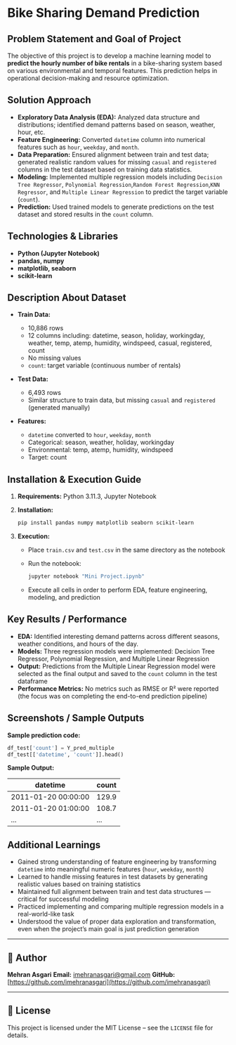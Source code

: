 # Bike Sharing Demand Prediction

## Problem Statement and Goal of Project

The objective of this project is to develop a machine learning model to **predict the hourly number of bike rentals** in a bike-sharing system based on various environmental and temporal features. This prediction helps in operational decision-making and resource optimization.

## Solution Approach

* **Exploratory Data Analysis (EDA):** Analyzed data structure and distributions; identified demand patterns based on season, weather, hour, etc.
* **Feature Engineering:** Converted `datetime` column into numerical features such as `hour`, `weekday`, and `month`.
* **Data Preparation:** Ensured alignment between train and test data; generated realistic random values for missing `casual` and `registered` columns in the test dataset based on training data statistics.
* **Modeling:** Implemented multiple regression models including `Decision Tree Regressor`, `Polynomial Regression`,`Random Forest Regression`,`KNN Regressor`, and `Multiple Linear Regression` to predict the target variable (`count`).
* **Prediction:** Used trained models to generate predictions on the test dataset and stored results in the `count` column.

## Technologies & Libraries

* **Python (Jupyter Notebook)**
* **pandas, numpy**
* **matplotlib, seaborn**
* **scikit-learn**

## Description About Dataset

* **Train Data:**

  * 10,886 rows
  * 12 columns including: datetime, season, holiday, workingday, weather, temp, atemp, humidity, windspeed, casual, registered, count
  * No missing values
  * `count`: target variable (continuous number of rentals)
* **Test Data:**

  * 6,493 rows
  * Similar structure to train data, but missing `casual` and `registered` (generated manually)
* **Features:**

  * `datetime` converted to `hour`, `weekday`, `month`
  * Categorical: season, weather, holiday, workingday
  * Environmental: temp, atemp, humidity, windspeed
  * Target: count

## Installation & Execution Guide

1. **Requirements:** Python 3.11.3, Jupyter Notebook
2. **Installation:**

   ```bash
   pip install pandas numpy matplotlib seaborn scikit-learn
   ```
3. **Execution:**

   * Place `train.csv` and `test.csv` in the same directory as the notebook
   * Run the notebook:

     ```bash
     jupyter notebook "Mini Project.ipynb"
     ```
   * Execute all cells in order to perform EDA, feature engineering, modeling, and prediction

## Key Results / Performance

* **EDA:** Identified interesting demand patterns across different seasons, weather conditions, and hours of the day.
* **Models:** Three regression models were implemented: Decision Tree Regressor, Polynomial Regression, and Multiple Linear Regression
* **Output:** Predictions from the Multiple Linear Regression model were selected as the final output and saved to the `count` column in the test dataframe
* **Performance Metrics:** No metrics such as RMSE or R² were reported (the focus was on completing the end-to-end prediction pipeline)

## Screenshots / Sample Outputs

**Sample prediction code:**

```python
df_test['count'] = Y_pred_multiple
df_test[['datetime', 'count']].head()
```

**Sample Output:**

| datetime            | count |
| ------------------- | ----- |
| 2011-01-20 00:00:00 | 129.9 |
| 2011-01-20 01:00:00 | 108.7 |
| ...                 | ...   |

## Additional Learnings

* Gained strong understanding of feature engineering by transforming `datetime` into meaningful numeric features (`hour`, `weekday`, `month`)
* Learned to handle missing features in test datasets by generating realistic values based on training statistics
* Maintained full alignment between train and test data structures — critical for successful modeling
* Practiced implementing and comparing multiple regression models in a real-world-like task
* Understood the value of proper data exploration and transformation, even when the project’s main goal is just prediction generation

---

## 👤 Author

**Mehran Asgari**
**Email:** [imehranasgari@gmail.com](mailto:imehranasgari@gmail.com)
**GitHub:** [https://github.com/imehranasgari](https://github.com/imehranasgari)

---

## 📄 License

This project is licensed under the MIT License – see the `LICENSE` file for details.

